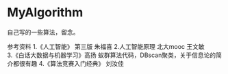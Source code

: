# MyAlgorithm
自己写的一些算法，留念。

参考资料
1.《人工智能》 第三版 朱福喜 
2.人工智能原理 北大mooc 王文敏  
3.《白话大数据与机器学习》高扬 蚁群算法代码，DBscan聚类，关于信息论的简介都很有趣
4.《算法竞赛入门经典》 刘汝佳 

